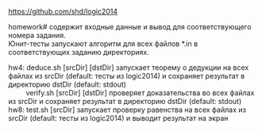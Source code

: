 https://github.com/shd/logic2014

homework# содержит входные данные и вывод для соответствующего номера задания. <br>
Юнит-тесты запускают алгоритм для всех файлов *.in в соответствующих заданию директориях.

hw4: deduce.sh [srcDir] [dstDir] запускает теорему о дедукции на всех файлах из srcDir (default: тесты из logic2014) и сохраняет результат в директорию dstDir (default: stdout)<br>
&nbsp;&nbsp;&nbsp;&nbsp;&nbsp;&nbsp;&nbsp;&nbsp;&nbsp;verify.sh [srcDir] [dstDir] проверяет доказательства во всех файлах из srcDir и сохраняет результат в директорию dstDir (default: stdout)<br>
hw8: test.sh [srcDir] запускает проверку равенства на всех файлах из srcDir (default: тесты из logic2014) и выводит результат на экран
